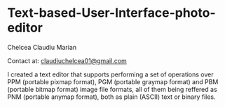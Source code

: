 # Text-based-User-Interface-photo-editor

Chelcea Claudiu Marian

Contact at: claudiuchelcea01@gmail.com

I created a text editor that supports performing a set of operations over PPM (portable pixmap format), PGM (portable graymap format) and PBM (portable bitmap format) image file formats, all of them being reffered as PNM (portable anymap format), both as plain (ASCII) text or binary files.
